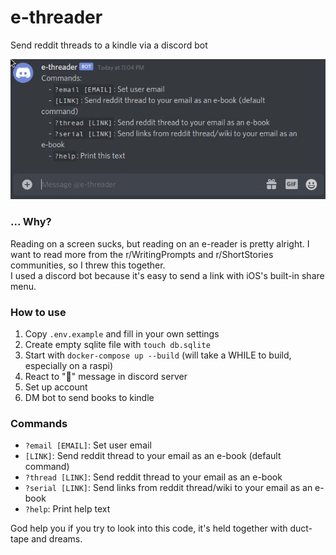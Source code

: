 # e-threader

Send reddit threads to a kindle via a discord bot

![preview](preview.gif)

### ... Why?

Reading on a screen sucks, but reading on an e-reader is pretty alright. I want to read more from the r/WritingPrompts and r/ShortStories communities, so I threw this together.  
I used a discord bot because it's easy to send a link with iOS's built-in share menu.

### How to use

1. Copy `.env.example` and fill in your own settings
2. Create empty sqlite file with `touch db.sqlite`
3. Start with `docker-compose up --build` (will take a WHILE to build, especially on a raspi)
4. React to "🙋" message in discord server
5. Set up account
6. DM bot to send books to kindle

### Commands

- `?email [EMAIL]`: Set user email
- `[LINK]`: Send reddit thread to your email as an e-book (default command)
- `?thread [LINK]`: Send reddit thread to your email as an e-book
- `?serial [LINK]`: Send links from reddit thread/wiki to your email as an e-book
- `?help`: Print help text

God help you if you try to look into this code, it's held together with duct-tape and dreams. 
